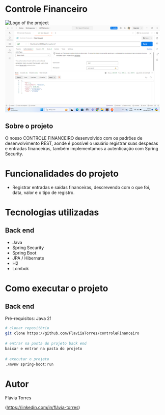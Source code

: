# Controle Financeiro

![Logo of the project](https://github.com/FlaviiaTorres/controleFinanceiro/blob/master/controleFinanceiro/src/main/resources/imagens/c%C3%B3digo.png)
![Logo of the project](https://github.com/FlaviiaTorres/controleFinanceiro/blob/master/controleFinanceiro/src/main/resources/imagens/postman.png)


## Sobre o projeto
O nosso CONTROLE FINANCEIRO desenvolvido com os padrões de desenvolvimento REST, aonde é possível o usuário registrar suas despesas e entradas financeiras, 
também implementamos a autenticação com Spring Security.

# Funcionalidades do projeto
- Registrar entradas e saídas financeiras, descrevendo com o que foi, data, valor e o tipo de registro.

# Tecnologias utilizadas
## Back end
- Java
- Spring Security
- Spring Boot
- JPA / Hibernate
- H2
- Lombok

# Como executar o projeto

## Back end
Pré-requisitos: Java 21

```bash
# clonar repositório
git clone https://github.com/FlaviiaTorres/controleFinanceiro

# entrar na pasta do projeto back end
baixar e entrar na pasta do projeto

# executar o projeto
./mvnw spring-boot:run
```


# Autor

Flávia Torres

(https://linkedin.com/in/flávia-torres)
